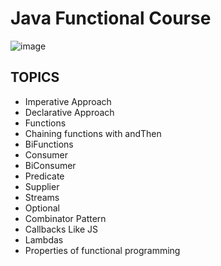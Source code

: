 # Java Functional Course


![image](https://user-images.githubusercontent.com/90424996/157130912-e845795d-f6dd-4d14-93e8-b491eeeb3806.png)


## TOPICS

- Imperative Approach
- Declarative Approach
- Functions 
- Chaining functions with andThen
- BiFunctions
- Consumer
- BiConsumer
- Predicate
- Supplier
- Streams
- Optional
- Combinator Pattern
- Callbacks Like JS
- Lambdas
- Properties of functional programming
